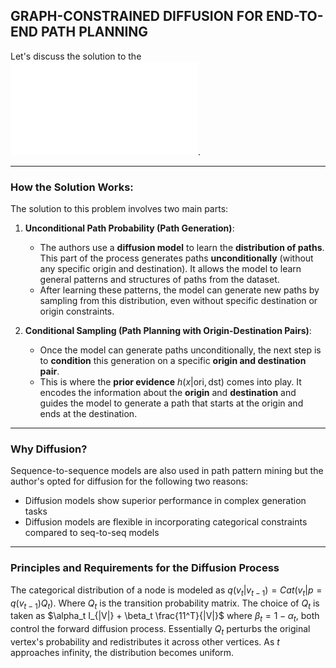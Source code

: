 ##  GRAPH-CONSTRAINED DIFFUSION FOR END-TO-END PATH PLANNING

Let's discuss the solution to the ![problem](/Survey/Problem.md). 

---

### How the Solution Works:

The solution to this problem involves two main parts:

1. **Unconditional Path Probability (Path Generation)**:
   - The authors use a **diffusion model** to learn the **distribution of paths**. This part of the process generates paths **unconditionally** (without any specific origin and destination). It allows the model to learn general patterns and structures of paths from the dataset.
   - After learning these patterns, the model can generate new paths by sampling from this distribution, even without specific destination or origin constraints.

2. **Conditional Sampling (Path Planning with Origin-Destination Pairs)**:
   - Once the model can generate paths unconditionally, the next step is to **condition** this generation on a specific **origin and destination pair**.
   - This is where the **prior evidence** $h(x|\text{ori}, \text{dst})$ comes into play. It encodes the information about the **origin** and **destination** and guides the model to generate a path that starts at the origin and ends at the destination.

---

### Why Diffusion?

Sequence-to-sequence models are also used in path pattern mining but the author's opted for diffusion for the following two reasons:
- Diffusion models show superior performance in complex generation tasks
- Diffusion models are flexible in incorporating categorical constraints compared to seq-to-seq models

---

### Principles and Requirements for the Diffusion Process

The categorical distribution of a node is modeled as $q(v_t | v_{t-1}) = Cat(v_t | p = q(v_{t-1})Q_t)$. Where $Q_t$ is the transition probability matrix. The choice of $Q_t$ is taken as $\alpha_t I_{|V|} + \beta_t \frac{11^T}{|V|}$ where $\beta_t = 1 - \alpha_t$, both control the forward diffusion process. Essentially $Q_t$ perturbs the original vertex's probability and redistributes it across other vertices. As $t$ approaches infinity, the distribution becomes uniform. 

